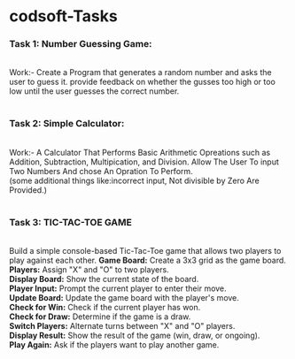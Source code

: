 # codsoft-Tasks
<h3>Task 1: Number Guessing Game:</h3>
<br>
Work:- Create a Program that generates a random number and asks the user to guess it.
provide feedback on whether the gusses too high or too low until the user guesses the correct number.
<br><br>
<h3>Task 2: Simple Calculator:</h3> 
<br>
Work:- A Calculator That Performs Basic Arithmetic Opreations such as Addition, Subtraction, Multipication, and Division.
Allow The User To input Two Numbers And chose An Opration To Perform.<br>
(some additional things like:incorrect input, Not divisible by Zero Are Provided.)
<br><br>
<h3>Task 3: TIC-TAC-TOE GAME</h3>
<br>
Build a simple console-based Tic-Tac-Toe game that allows two players to play against each other.
<b>Game Board:</b> Create a 3x3 grid as the game board.<br>
<b>Players:</b> Assign "X" and "O" to two players.<br>
<b>Display Board:</b> Show the current state of the board.<br>
<b>Player Input:</b> Prompt the current player to enter their move.<br>
<b>Update Board:</b> Update the game board with the player's move.<br>
<b>Check for Win:</b> Check if the current player has won.<br>
<b>Check for Draw:</b> Determine if the game is a draw.<br>
<b>Switch Players:</b> Alternate turns between "X" and "O" players.<br>
<b>Display Result:</b> Show the result of the game (win, draw, or ongoing).<br>
<b>Play Again:</b> Ask if the players want to play another game.<br>

